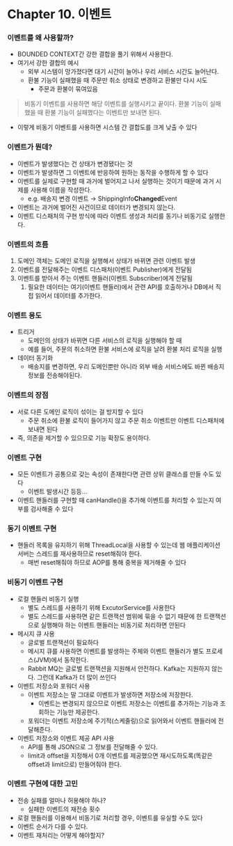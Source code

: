 # Chapter 10. 이벤트

### 이벤트를 왜 사용할까?

- BOUNDED CONTEXT간 강한 결합을 풀기 위해서 사용한다.
- 여기서 강한 결합의 예시
    - 외부 시스템이 망가졌다면 대기 시간이 늘어나 우리 서비스 시간도 늘어난다.
    - 환불 기능이 실패했을 때 주문만 취소 상태로 변경하고 환불만 다시 시도
        - 주문과 환불이 묶여있음

> 비동기 이벤트를 사용하면 해당 이벤트를 실행시키고 끝이다. 환불 기능이 실패했을 때 환불 기능이 실패했다는 이벤트만 보내면 된다.

- 이렇게 비동기 이벤트를 사용하면 시스템 간 결합도를 크게 낮출 수 있다

### 이벤트가 뭔데?

- 이벤트가 발생했다는 건 상태가 변경됐다는 것
- 이벤트가 발생하면 그 이벤트에 반응하여 원하는 동작을 수행하게 할 수 있다
- 이벤트를 실제로 구현할 때 과거에 벌어지고 나서 실행하는 것이기 때문에 과거 시제를 사용해 이름을 작성한다.
    - e.g. 배송지 변경 이벤트 → ShippingInfo**Changed**Event
- 이벤트는 과거에 벌어진 사건이므로 데이터가 변경되지 않는다.
- 이벤트 디스패처의 구현 방식에 따라 이벤트 생성과 처리를 동기나 비동기로 실행한다.

### 이벤트의 흐름

1. 도메인 객체는 도메인 로직을 실행해서 상태가 바뀌면 관련 이벤트 발생
2. 이벤트를 전달해주는 이벤트 디스패처(이벤트 Publisher)에게 전달됨
3. 이벤트를 받아서 주는 이벤트 핸들러(이벤트 Subscriber)에게 전달됨
    1. 필요한 데이터는 여기(이벤트 핸들러)에서 관련 API를 호출하거나 DB에서 직접 읽어서 데이터를 추가한다.

### 이벤트 용도

- 트리거
    - 도메인의 상태가 바뀌면 다른 서비스의 로직을 실행해야 할 때
    - 예를 들어, 주문의 취소하면 환불 서비스에 로직을 날려 환불 처리 로직을 실행
- 데이터 동기화
    - 배송지를 변경하면, 우리 도메인뿐만 아니라 외부 배송 서비스에도 바뀐 배송지 정보를 전송해야된다.

### 이벤트의 장점

- 서로 다른 도메인 로직이 섞이는 걸 방지할 수 있다
    - 주문 취소에 환불 로직이 들어가지 않고 주문 취소 이벤트만 이벤트 디스패처에 보내면 된다
- 즉, 의존을 제거할 수 있으므로 기능 확장도 용이하다.

### 이벤트 구현

- 모든 이벤트가 공통으로 갖는 속성이 존재한다면 관련 상위 클래스를 만들 수도 있다
    - 이벤트 발생시간 등등...
- 이벤트 핸들러를 구현할 때 canHandle()을 추가해 이벤트를 처리할 수 있는지 여부를 검사해줄 수 있다

### 동기 이벤트 구현

- 핸들러 목록을 유지하기 위해 ThreadLocal을 사용할 수 있는데 웹 애플리케이션 서버는 스레드를 재사용하므로 reset해줘야 한다.
    - 매번 reset해줘야 하므로 AOP를 통해 중복을 제거해줄 수 있다

### 비동기 이벤트 구현

- 로컬 핸들러 비동기 실행
    - 별도 스레드를 사용하기 위해 ExcutorService를 사용한다
    - 별도 스레드를 사용하면 같은 트랜잭션 범위에 묶을 수 없기 때문에 한 트랜잭션으로 실행해야 하는 이벤트 핸들러는 비동기로 처리하면 안된다
- 메시지 큐 사용
    - 글로벌 트랜잭션이 필요하다
    - 메시지 큐를 사용하면 이벤트를 발생하는 주체와 이벤트 핸들러가 별도 프로세스(JVM)에서 동작한다.
    - Rabbit MQ는 글로벌 트랜잭션을 지원해서 안전하다. Kafka는 지원하지 않는다. 그런데 Kafka가 더 많이 쓰인다
- 이벤트 저장소와 포워더 사용
    - 이벤트 저장소는 말 그대로 이벤트가 발생하면 저장소에 저장한다.
        - 이벤트는 변경되지 않으므로 이벤트 저장소는 이벤트를 추가하는 기능과 조회하는 기능만 제공한다.
    - 포워더는 이벤트 저장소에 주기적(스케줄링)으로 읽어와서 이벤트 핸들러에 전달해준다.
- 이벤트 저장소와 이벤트 제공 API 사용
    - API를 통해 JSON으로 그 정보를 전달해줄 수 있다.
    - limit과 offset을 지정해서 0개 이벤트를 제공했으면 재시도하도록(똑같은 offset과 limit으로) 만들어줘야 한다.

### 이벤트 구현에 대한 고민

- 전송 실패를 얼마나 허용해야 하나?
    - 실패한 이벤트의 재전송 횟수
- 로컬 핸들러를 이용해서 비동기로 처리할 경우, 이벤트를 유실할 수도 있다
- 이벤트 순서가 다를 수 있다.
- 이벤트 재처리는 어떻게 해야할지?
